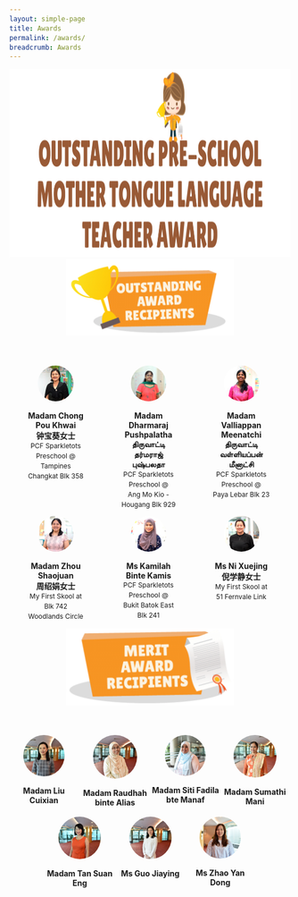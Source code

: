 ```yaml
---
layout: simple-page
title: Awards
permalink: /awards/
breadcrumb: Awards
---
```


<style>
    .wrapper1 {
        display: grid;
        margin-top: 50px;
        grid-template-columns: 33% 33% 33%;
        grid-template-rows: auto auto auto;
        /* height: 800px; */
    }

   .item {
        /* grid-column-start: 1;
        grid-column-end: 4; */
        /* background-color: lightblue; */
        text-align: center;
        margin-left: 30px;
        margin-right: 30px;
    }

   .profileImage {
        border-radius: 50%;
        width: 60%;
    }

   .wrapper2 {
        display: grid;
        margin-top: 50px;
        margin-bottom: 50px;
        grid-template-columns: 12.5% ;
        grid-template-rows: auto ;
    }

   .item1 {
        grid-column-start: 1;
        grid-column-end: 3;
        text-align: center;
    }

   .item2 {
        grid-column-start: 3;
        grid-column-end: 5;
        text-align: center;
    }

   .item3 {
        grid-column-start: 5;
        grid-column-end: 7;
        text-align: center;
    }

   .item4 {
        grid-column-start: 7;
        grid-column-end: 9;
        text-align: center;
    }

   .item5 {
        grid-column-start: 2;
        grid-column-end: 4;
        text-align: center;
    }

   .item6 {
        grid-column-start: 4;
        grid-column-end: 6;
        text-align: center;
    }

   .item7 {
        grid-column-start: 6;
        grid-column-end: 8;
        text-align: center;
    }

</style>

<center><img class="avia_image" src="/sitedata/wp-content/uploads/2018/06/award-title-1030x337.png" alt=""
    title="award-title" height="337"></center>

<div>
    <center><img class="avia_image" src="/images/Outstanding.PNG" alt="" style="width:300px;height:138px;"></center>
</div>

<div class="wrapper1">
    <div class="item" onclick="location.href='award_1.html'" style="cursor:pointer">
        <img class="profileImage" src="./../images/Madam Chong Pou Khwai_square.jpg">
        <p style="text-align: center; font-weight: bold; margin-bottom: 0;">
            Madam Chong Pou Khwai<br />
            钟宝葵女士
        </p>
        <p style="text-align: center; margin-top: 0; font-size: 0.85em; line-height: 1.5;">
            PCF Sparkletots Preschool @<br />
            Tampines Changkat Blk 358</p>
    </div>

   <div class="item">
        <img class="profileImage" src="./../images/Madam Dharmaraj Pushpalatha_square.jpg">
        <p style="text-align: center; font-weight: bold; margin-bottom: 0;">
            Madam Dharmaraj Pushpalatha<br />
            திருவாட்டி தர்மராஜ் புஷ்பலதா
        </p>
        <p style="text-align: center; margin-top: 0; font-size: 0.85em; line-height: 1.5;">
            PCF Sparkletots Preschool @<br />
            Ang Mo Kio - Hougang Blk 929</p>
    </div>

   <div class="item">
        <img class="profileImage" src="./../images/Madam Valliappan Meenatchi_square.jpg">
        <p style="text-align: center; font-weight: bold; margin-bottom: 0;">
            Madam Valliappan Meenatchi<br />
            திருவாட்டி வள்ளியப்பன் மீனாட்சி</p>
        <p style="text-align: center; margin-top: 0; font-size: 0.85em; line-height: 1.5;">
            PCF Sparkletots Preschool @<br />
            Paya Lebar Blk 23</p>
    </div>

   <div class="item">
        <img class="profileImage" src="./../images/Madam Zhou Shaojuan_square.jpg">
        <p style="text-align: center; font-weight: bold; margin-bottom: 0;">
            Madam Zhou Shaojuan<br />
            周绍娟女士</p>
        <p style="text-align: center; margin-top: 0; font-size: 0.85em; line-height: 1.5;">
            My First Skool at<br />
            Blk 742 Woodlands Circle
        </p>
    </div>

   <div class="item">
        <img class="profileImage" src="./../images/Ms Kamilah Binte Kamis_square.jpg">
        <p style="text-align: center; font-weight: bold; margin-bottom: 0;">
            Ms Kamilah Binte Kamis</p>
        <p style="text-align: center; margin-top: 0; font-size: 0.85em; line-height: 1.5;">
            PCF Sparkletots Preschool @<br />
            Bukit Batok East Blk 241</p>
    </div>

   <div class="item">
        <img class="profileImage" src="./../images/Ms Ni Xuejing_square.jpg">
        <p style="text-align: center; font-weight: bold; margin-bottom: 0;">
            Ms Ni Xuejing<br />
            倪学静女士</p>
        <p style="text-align: center; margin-top: 0; font-size: 0.85em; line-height: 1.5;">
            My First Skool at<br />
            51 Fernvale Link</p>
    </div>
</div>


<div>
    <center><img class="avia_image" src="/images/Merit.PNG" alt="" style="width:300px;height:138px;"></center>
</div>

<div class="wrapper2">
    <div class="item1">
        <img class="profileImage" src="./../images/Madam Liu Cuixian_square.jpg">
        <p style="text-align: center; font-weight: bold; margin-bottom: 0;">
            Madam Liu Cuixian<br><br>
        </p>
    </div>

   <div class="item2">
        <img class="profileImage" src="./../images/Madam Raudhah binte Alias_square.jpg">
        <p style="text-align: center; font-weight: bold; margin-bottom: 0;">
            Madam Raudhah binte Alias<br><br></p>
    </div>

   <div class="item3">
        <img class="profileImage" src="./../images/Madam Siti Fadila bte Manaf_square.jpg">
        <p style="text-align: center; font-weight: bold; margin-bottom: 0;">
            Madam Siti Fadila bte Manaf<br><br></p>
    </div>

   <div class="item4">
        <img class="profileImage" src="./../images/Madam Sumathi Mani_square.jpg">
        <p style="text-align: center; font-weight: bold; margin-bottom: 0;">
            Madam Sumathi Mani<br><br></p>
    </div>

   <div class="item5">
        <img class="profileImage" src="./../images/Madam Tan Suan Eng_square.jpg">
        <p style="text-align: center; font-weight: bold; margin-bottom: 0;">
            Madam Tan Suan Eng<br><br></p>
    </div>

   <div class="item6">
        <img class="profileImage" src="./../images/Ms Guo Jiaying_square.jpg">
        <p style="text-align: center; font-weight: bold; margin-bottom: 0;">
            Ms Guo Jiaying<br><br></p>
    </div>

   <div class="item7">
        <img class="profileImage" src="/images/Ms Zhao Yan Dong_square.jpg">
        <p style="text-align: center; font-weight: bold; margin-bottom: 0;">
            Ms Zhao Yan Dong<br><br></p>
    </div>
</div>
